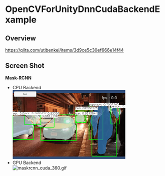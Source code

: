 OpenCVForUnityDnnCudaBackendExample
====================

Overview
-----
<https://qiita.com/utibenkei/items/3d9ce5c30ef666e14f44>  

Screen Shot
-----
**Mask-RCNN**
- CPU Backend  
![maskrcnn_cpu_360.gif](maskrcnn_cpu_360.gif)
- GPU Backend  
![maskrcnn_cuda_360.gif](maskrcnn_cuda_360.gif)
